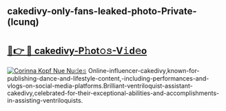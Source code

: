 ## cakedivy-only-fans​-leaked-photo​-Private-(lcunq)


# <h2><a href="https://mediaupload.pro?title=cakedivy&ref=git">🔗👉 🔴 cakedivy-P𝚑ot𝚘𝚜-V𝚒d𝚎o</a></h2>

[![Corinna Kopf Nue Nu𝚍e𝚜](https://i.imgur.com/0qMVB7G.gif)](https://mediaupload.pro?title=cakedivy&ref=git)
Online-influencer-cakedivy,known-for-publishing-dance-and-lifestyle-content,-including-performances-and-vlogs-on-social-media-platforms.Brilliant-ventriloquist-assistant-cakedivy,celebrated-for-their-exceptional-abilities-and-accomplishments-in-assisting-ventriloquists.  